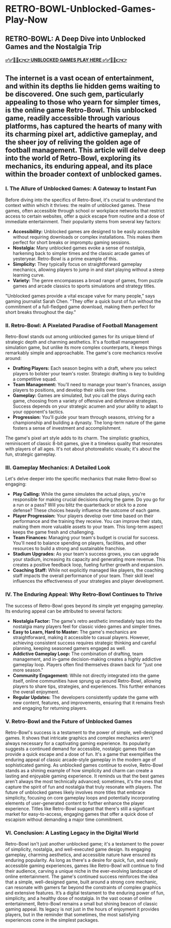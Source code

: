 # RETRO-BOWL-Unblocked-Games-Play-Now

## RETRO-BOWL: A Deep Dive into Unblocked Games and the Nostalgia Trip

#### [✅✅🔴🔴👉👉 UNBLOCKED GAMES PLAY HERE ✅✅🔴🔴👉👉](https://topstoryindia.com)

## The internet is a vast ocean of entertainment, and within its depths lie hidden gems waiting to be discovered.  One such gem, particularly appealing to those who yearn for simpler times, is the online game Retro-Bowl.  This unblocked game, readily accessible through various platforms, has captured the hearts of many with its charming pixel art, addictive gameplay, and the sheer joy of reliving the golden age of football management. This article will delve deep into the world of Retro-Bowl, exploring its mechanics, its enduring appeal, and its place within the broader context of unblocked games.


### I. The Allure of Unblocked Games: A Gateway to Instant Fun

Before diving into the specifics of Retro-Bowl, it's crucial to understand the context within which it thrives: the realm of unblocked games.  These games, often accessible through school or workplace networks that restrict access to certain websites, offer a quick escape from routine and a dose of immediate entertainment.  Their popularity stems from several key factors:

* **Accessibility:**  Unblocked games are designed to be easily accessible without requiring downloads or complex installations.  This makes them perfect for short breaks or impromptu gaming sessions.
* **Nostalgia:**  Many unblocked games evoke a sense of nostalgia, harkening back to simpler times and the classic arcade games of yesteryear. Retro-Bowl is a prime example of this.
* **Simplicity:**  They typically focus on straightforward gameplay mechanics, allowing players to jump in and start playing without a steep learning curve.
* **Variety:**  The genre encompasses a broad range of games, from puzzle games and arcade classics to sports simulations and strategy titles.

"Unblocked games provide a vital escape valve for many people," says gaming journalist Sarah Chen.  "They offer a quick burst of fun without the commitment of a full-fledged game download, making them perfect for short breaks throughout the day."


### II. Retro-Bowl: A Pixelated Paradise of Football Management

Retro-Bowl stands out among unblocked games for its unique blend of strategic depth and charming aesthetics.  It's a football management simulation game, but unlike its more complex counterparts, it keeps things remarkably simple and approachable.  The game's core mechanics revolve around:

* **Drafting Players:**  Each season begins with a draft, where you select players to bolster your team's roster.  Strategic drafting is key to building a competitive squad.
* **Team Management:**  You'll need to manage your team's finances, assign players to positions, and develop their skills over time.
* **Gameplay:**  Games are simulated, but you call the plays during each game, choosing from a variety of offensive and defensive strategies.  Success depends on your strategic acumen and your ability to adapt to your opponent's tactics.
* **Progression:**  You'll guide your team through seasons, striving for a championship and building a dynasty.  The long-term nature of the game fosters a sense of investment and accomplishment.

The game's pixel art style adds to its charm. The simplistic graphics, reminiscent of classic 8-bit games, give it a timeless quality that resonates with players of all ages.  It's not about photorealistic visuals; it's about the fun, strategic gameplay.


### III.  Gameplay Mechanics: A Detailed Look

Let's delve deeper into the specific mechanics that make Retro-Bowl so engaging:

* **Play Calling:**  While the game simulates the actual plays, you're responsible for making crucial decisions during the game.  Do you go for a run or a pass?  Will you blitz the quarterback or stick to a zone defense?  These choices heavily influence the outcome of each game.
* **Player Progression:**  Your players develop over time based on their performance and the training they receive.  You can improve their stats, making them more valuable assets to your team.  This long-term aspect keeps the game fresh and challenging.
* **Team Finances:**  Managing your team's budget is crucial for success.  You'll need to balance spending on players, facilities, and other resources to build a strong and sustainable franchise.
* **Stadium Upgrades:**  As your team's success grows, you can upgrade your stadium, increasing its capacity and generating more revenue.  This creates a positive feedback loop, fueling further growth and expansion.
* **Coaching Staff:**  While not explicitly managed like players, the coaching staff impacts the overall performance of your team.  Their skill level influences the effectiveness of your strategies and player development.


### IV.  The Enduring Appeal: Why Retro-Bowl Continues to Thrive

The success of Retro-Bowl goes beyond its simple yet engaging gameplay.  Its enduring appeal can be attributed to several factors:

* **Nostalgia Factor:**  The game's retro aesthetic immediately taps into the nostalgia many players feel for classic video games and simpler times.
* **Easy to Learn, Hard to Master:**  The game's mechanics are straightforward, making it accessible to casual players.  However, achieving consistent success requires strategic thinking and careful planning, keeping seasoned gamers engaged as well.
* **Addictive Gameplay Loop:**  The combination of drafting, team management, and in-game decision-making creates a highly addictive gameplay loop.  Players often find themselves drawn back for "just one more season."
* **Community Engagement:**  While not directly integrated into the game itself, online communities have sprung up around Retro-Bowl, allowing players to share tips, strategies, and experiences.  This further enhances the overall enjoyment.
* **Regular Updates:**  The developers consistently update the game with new content, features, and improvements, ensuring that it remains fresh and engaging for returning players.


### V.  Retro-Bowl and the Future of Unblocked Games

Retro-Bowl's success is a testament to the power of simple, well-designed games.  It shows that intricate graphics and complex mechanics aren't always necessary for a captivating gaming experience.  Its popularity suggests a continued demand for accessible, nostalgic games that can provide a quick escape and a dose of fun.  It's a game that exemplifies the enduring appeal of classic arcade-style gameplay in the modern age of sophisticated gaming.  As unblocked games continue to evolve, Retro-Bowl stands as a shining example of how simplicity and charm can create a lasting and enjoyable gaming experience.  It reminds us that the best games aren't always the most technically advanced; sometimes, it's the ones that capture the spirit of fun and nostalgia that truly resonate with players.  The future of unblocked games likely involves more titles that embrace simplicity, focusing on core gameplay loops and potentially incorporating elements of user-generated content to further enhance the player experience.  Titles like Retro-Bowl suggest that there's still a significant market for easy-to-access, engaging games that offer a quick dose of escapism without demanding a major time commitment.


### VI. Conclusion: A Lasting Legacy in the Digital World

Retro-Bowl isn't just another unblocked game; it's a testament to the power of simplicity, nostalgia, and well-executed game design.  Its engaging gameplay, charming aesthetics, and accessible nature have ensured its enduring popularity.  As long as there's a desire for quick, fun, and easily accessible gaming experiences, games like Retro-Bowl will continue to find their audience, carving a unique niche in the ever-evolving landscape of online entertainment.  The game's continued success reinforces the idea that a simple, well-designed game, built around a strong core mechanic, can resonate with gamers far beyond the constraints of complex graphics and extensive features.  It’s a digital testament to the enduring power of fun, simplicity, and a healthy dose of nostalgia.  In the vast ocean of online entertainment, Retro-Bowl remains a small but shining beacon of classic gaming appeal.  Its legacy is not just in the hours of enjoyment it provides players, but in the reminder that sometimes, the most satisfying experiences come in the simplest packages.


